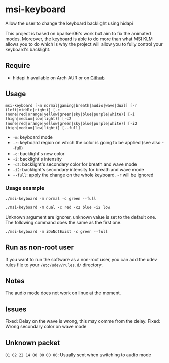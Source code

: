 # msi-keyboard
Allow the user to change the keyboard backlight using hidapi

This project is based on bparker06's work but aim to fix the animated modes. Moreover, the keyboard is able to do more than what MSI KLM allows you to do which is why the project will allow you to fully control your keyboard's backlight.

## Require
* hidapi.h available on Arch AUR or on [Github](https://github.com/signal11/hidapi)

## Usage
```
msi-keyboard [-m normal|gaming|breath|audio|wave|dual] [-r (left|middle|right)] [-c (none|red|orange|yellow|green|sky|blue|purple|white)] [-i (high|medium|low|light)] [-c2 (none|red|orange|yellow|green|sky|blue|purple|white)] [-i2 (high|medium|low|light)] [--full]
```
* `-m`: keyboard mode
* `-r`: keyboard region on which the color is going to be applied (see also --full)
* `-c`: backlight's new color
* `-i`: backlight's intensity
* `-c2`: backlight's secondary color for breath and wave mode
* `-i2`: backlight's secondary intensity for breath and wave mode
* `--full`: apply the change on the whole keyboard. `-r` will be ignored

### Usage example
```
./msi-keyboard -m normal -c green --full
```
```
./msi-keyboard -m dual -c red -c2 blue -i2 low
```
Unknown argument are ignorer, unknown value is set to the default one. The following command does the same as the first one.
```
./msi-keyboard -m iDoNotExist -c green --full
```

## Run as non-root user
If you want to run the software as a non-root user, you can add the udev rules file to your `/etc/udev/rules.d/` directory.

## Notes
The audio mode does not work on linux at the moment.

## Issues
Fixed: Delay on the wave is wrong, this may comme from the delay.
Fixed: Wrong secondary color on wave mode

## Unknown packet
`01 02 22 14 00 00 00 00`: Usually sent when switching to audio mode
